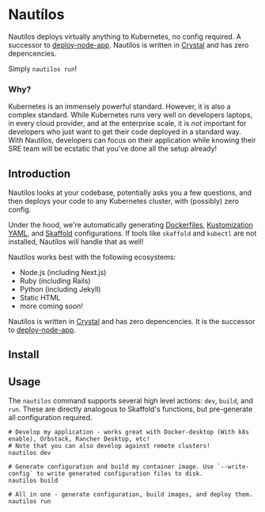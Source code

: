 # Nautílos

Nautílos deploys virtually anything to Kubernetes, no config required. A successor to [deploy-node-app](https://github.com/kubesail/deploy-node-app). Nautílos is written in [Crystal](https://crystal-lang.org/) and has zero depencencies.

Simply `nautilos run`!

### Why?

Kubernetes is an immensely powerful standard. However, it is also a complex standard. While Kubernetes runs very well on developers laptops, in every cloud provider, and at the enterprise scale, it is _not_ important for developers who just want to get their code deployed in a standard way. With Nautílos, developers can focus on their application while knowing their SRE team will be ecstatic that you've done all the setup already!

## Introduction

Nautílos looks at your codebase, potentially asks you a few questions, and then deploys your code to any Kubernetes cluster, with (possibly) zero config.

Under the hood, we're automatically generating [Dockerfiles](https://docs.docker.com/engine/reference/builder/), [Kustomization YAML](https://kubernetes.io/docs/tasks/manage-kubernetes-objects/kustomization/), and [Skaffold](https://skaffold.dev/) configurations. If tools like `skaffold` and `kubectl` are not installed, Nautílos will handle that as well!

Nautílos works best with the following ecosystems:

- Node.js (including Next.js)
- Ruby (including Rails)
- Python (including Jekyll)
- Static HTML
- more coming soon!

Nautílos is written in [Crystal](https://crystal-lang.org/) and has zero depencencies. It is the successor to [deploy-node-app](https://github.com/kubesail/deploy-node-app).

## Install

## Usage

The `nautilos` command supports several high level actions: `dev`, `build`, and `run`. These are directly analogous to Skaffold's functions, but pre-generate all configuration required.

```
# Develop my application - works great with Docker-desktop (With k8s enable), Orbstack, Rancher Desktop, etc!
# Note that you can also develop against remote clusters!
nautilos dev
```

```
# Generate configuration and build my container image. Use `--write-config` to write generated configuration files to disk.
nautilos build
```

```
# All in one - generate configuration, build images, and deploy them.
nautilos run
```
